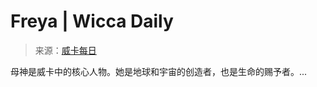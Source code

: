 <!--yml

category: 未分类

date: 2024-06-12 18:26:11

-->

# Freya | Wicca Daily

> 来源：[威卡每日](http://wiccadaily.com/tag/freya/#0001-01-01)

母神是威卡中的核心人物。她是地球和宇宙的创造者，也是生命的赐予者。...
